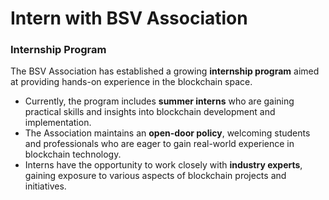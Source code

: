 # Intern with BSV Association

### Internship Program

The BSV Association has established a growing **internship program** aimed at providing hands-on experience in the blockchain space.

* Currently, the program includes **summer interns** who are gaining practical skills and insights into blockchain development and implementation.
* The Association maintains an **open-door policy**, welcoming students and professionals who are eager to gain real-world experience in blockchain technology.
* Interns have the opportunity to work closely with **industry experts**, gaining exposure to various aspects of blockchain projects and initiatives.
